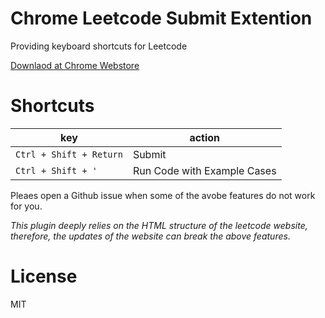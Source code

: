 # Chrome Leetcode Submit Extention

Providing keyboard shortcuts for Leetcode

[Downlaod at Chrome Webstore](https://chrome.google.com/webstore/detail/leetcode-submit-extension/kdjjgoaelbkphahnengiibkmoofgicoa)

# Shortcuts

| key | action |
|-----|--------|
| `Ctrl + Shift + Return` | Submit |
| `Ctrl + Shift + '` | Run Code with Example Cases |

Pleaes open a Github issue when some of the avobe features do not work for you.

_This plugin deeply relies on the HTML structure of the leetcode website,
therefore, the updates of the website can break the above features._

# License

MIT
